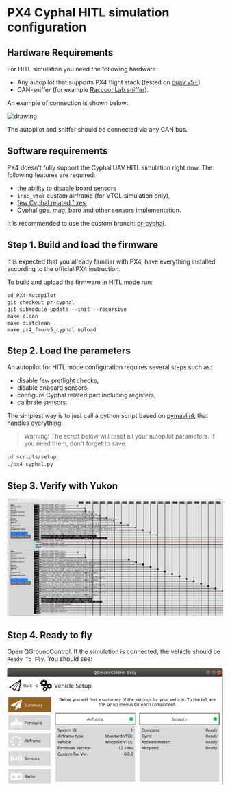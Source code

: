 # PX4 Cyphal HITL simulation configuration

## Hardware Requirements

For HITL simulation you need the following hardware:

- Any autopilot that supports PX4 flight stack (tested on [cuav v5+](https://docs.px4.io/main/en/flight_controller/cuav_v5_plus.html))
- CAN-sniffer (for example [RaccoonLab sniffer](https://raccoonlabdev.github.io/docs/guide/programmer_sniffer/)).

An example of connection is shown below:

<img src="https://github.com/RaccoonlabDev/innopolis_vtol_dynamics/blob/master/docs/img/sniffer_connection.png?raw=true" alt="drawing" width="640"/>

The autopilot and sniffer should be connected via any CAN bus.

## Software requirements

PX4 doesn't fully support the Cyphal UAV HITL simulation right now. The following features are required:
- [the ability to disable board sensors](https://github.com/PX4/PX4-Autopilot/pull/18550)
- `inno_vtol` custom airframe (for VTOL simulation only),
- [few Cyphal related fixes](https://github.com/PX4/PX4-Autopilot/pull/20671),
- [Cyphal gps, mag, baro and other sensors implementation](https://github.com/PonomarevDA/PX4-Autopilot/tree/pr-cyphal).

It is recommended to use the custom branch: [pr-cyphal](https://github.com/PonomarevDA/PX4-Autopilot/tree/pr-cyphal).

## Step 1. Build and load the firmware

It is expected that you already familiar with PX4, have everything installed according to the official PX4 instruction.

To build and upload the firmware in HITL mode run:

```
cd PX4-Autopilot
git checkout pr-cyphal
git submodule update --init --recursive
make clean
make distclean
make px4_fmu-v5_cyphal upload
```

## Step 2. Load the parameters

An autopilot for HITL mode configuration requires several steps such as:
- disable few preflight checks,
- disable onboard sensors,
- configure Cyphal related part including registers,
- calibrate sensors.

The simplest way is to just call a python script based on [pymavlink](https://github.com/ArduPilot/pymavlink) that handles everything.

> Warning! The script below will reset all your autopilot parameters. If you need them, don't forget to save.

```bash
cd scripts/setup
./px4_cyphal.py
```

## Step 3. Verify with Yukon

<img src="../ardupilot/yukon.png" alt="drawing" width="640"/>

## Step 4. Ready to fly

Open QGroundControl. If the simulation is connected, the vehicle should be `Ready To Fly`. You should see:

![usage_check_airframe](usage_check_airframe.png?raw=true "usage_check_airframe")

